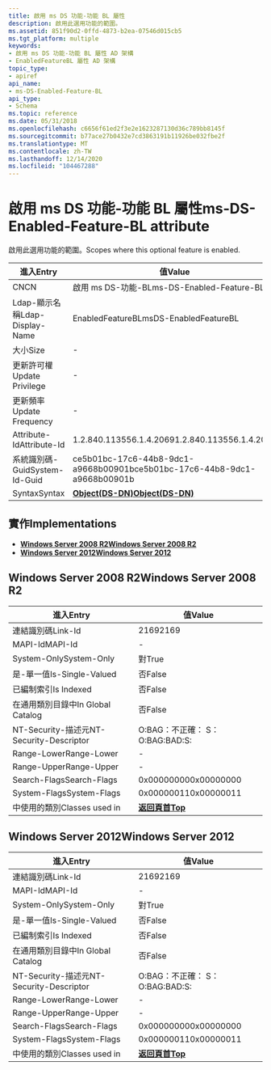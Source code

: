 ```yaml
---
title: 啟用 ms DS 功能-功能 BL 屬性
description: 啟用此選用功能的範圍。
ms.assetid: 851f90d2-0ffd-4873-b2ea-07546d015cb5
ms.tgt_platform: multiple
keywords:
- 啟用 ms DS 功能-功能 BL 屬性 AD 架構
- EnabledFeatureBL 屬性 AD 架構
topic_type:
- apiref
api_name:
- ms-DS-Enabled-Feature-BL
api_type:
- Schema
ms.topic: reference
ms.date: 05/31/2018
ms.openlocfilehash: c6656f61ed2f3e2e1623287130d36c789bb8145f
ms.sourcegitcommit: b77ace27b0432e7cd3863191b11926be032fbe2f
ms.translationtype: MT
ms.contentlocale: zh-TW
ms.lasthandoff: 12/14/2020
ms.locfileid: "104467288"
---
```

# <a name="ms-ds-enabled-feature-bl-attribute"></a><span data-ttu-id="9b11e-105">啟用 ms DS 功能-功能 BL 屬性</span><span class="sxs-lookup"><span data-stu-id="9b11e-105">ms-DS-Enabled-Feature-BL attribute</span></span>

<span data-ttu-id="9b11e-106">啟用此選用功能的範圍。</span><span class="sxs-lookup"><span data-stu-id="9b11e-106">Scopes where this optional feature is enabled.</span></span>



| <span data-ttu-id="9b11e-107">進入</span><span class="sxs-lookup"><span data-stu-id="9b11e-107">Entry</span></span> | <span data-ttu-id="9b11e-108">值</span><span class="sxs-lookup"><span data-stu-id="9b11e-108">Value</span></span> |
|-------------------|-----------------------------------------|
| <span data-ttu-id="9b11e-109">CN</span><span class="sxs-lookup"><span data-stu-id="9b11e-109">CN</span></span>                | <span data-ttu-id="9b11e-110">啟用 ms DS-功能-BL</span><span class="sxs-lookup"><span data-stu-id="9b11e-110">ms-DS-Enabled-Feature-BL</span></span>                |
| <span data-ttu-id="9b11e-111">Ldap-顯示名稱</span><span class="sxs-lookup"><span data-stu-id="9b11e-111">Ldap-Display-Name</span></span> | <span data-ttu-id="9b11e-112">EnabledFeatureBL</span><span class="sxs-lookup"><span data-stu-id="9b11e-112">msDS-EnabledFeatureBL</span></span>                   |
| <span data-ttu-id="9b11e-113">大小</span><span class="sxs-lookup"><span data-stu-id="9b11e-113">Size</span></span>              | \-                                      |
| <span data-ttu-id="9b11e-114">更新許可權</span><span class="sxs-lookup"><span data-stu-id="9b11e-114">Update Privilege</span></span>  | \-                                      |
| <span data-ttu-id="9b11e-115">更新頻率</span><span class="sxs-lookup"><span data-stu-id="9b11e-115">Update Frequency</span></span>  | \-                                      |
| <span data-ttu-id="9b11e-116">Attribute-Id</span><span class="sxs-lookup"><span data-stu-id="9b11e-116">Attribute-Id</span></span>      | <span data-ttu-id="9b11e-117">1.2.840.113556.1.4.2069</span><span class="sxs-lookup"><span data-stu-id="9b11e-117">1.2.840.113556.1.4.2069</span></span>                 |
| <span data-ttu-id="9b11e-118">系統識別碼-Guid</span><span class="sxs-lookup"><span data-stu-id="9b11e-118">System-Id-Guid</span></span>    | <span data-ttu-id="9b11e-119">ce5b01bc-17c6-44b8-9dc1-a9668b00901b</span><span class="sxs-lookup"><span data-stu-id="9b11e-119">ce5b01bc-17c6-44b8-9dc1-a9668b00901b</span></span>    |
| <span data-ttu-id="9b11e-120">Syntax</span><span class="sxs-lookup"><span data-stu-id="9b11e-120">Syntax</span></span>            | [<span data-ttu-id="9b11e-121">**Object(DS-DN)**</span><span class="sxs-lookup"><span data-stu-id="9b11e-121">**Object(DS-DN)**</span></span>](s-object-ds-dn.md) |



## <a name="implementations"></a><span data-ttu-id="9b11e-122">實作</span><span class="sxs-lookup"><span data-stu-id="9b11e-122">Implementations</span></span>

-   [<span data-ttu-id="9b11e-123">**Windows Server 2008 R2**</span><span class="sxs-lookup"><span data-stu-id="9b11e-123">**Windows Server 2008 R2**</span></span>](#windows-server-2008-r2)
-   [<span data-ttu-id="9b11e-124">**Windows Server 2012**</span><span class="sxs-lookup"><span data-stu-id="9b11e-124">**Windows Server 2012**</span></span>](#windows-server-2012)

## <a name="windows-server-2008-r2"></a><span data-ttu-id="9b11e-125">Windows Server 2008 R2</span><span class="sxs-lookup"><span data-stu-id="9b11e-125">Windows Server 2008 R2</span></span>



| <span data-ttu-id="9b11e-126">進入</span><span class="sxs-lookup"><span data-stu-id="9b11e-126">Entry</span></span> | <span data-ttu-id="9b11e-127">值</span><span class="sxs-lookup"><span data-stu-id="9b11e-127">Value</span></span> |
|------------------------|---------------------------------|
| <span data-ttu-id="9b11e-128">連結識別碼</span><span class="sxs-lookup"><span data-stu-id="9b11e-128">Link-Id</span></span>                | <span data-ttu-id="9b11e-129">2169</span><span class="sxs-lookup"><span data-stu-id="9b11e-129">2169</span></span>                            |
| <span data-ttu-id="9b11e-130">MAPI-Id</span><span class="sxs-lookup"><span data-stu-id="9b11e-130">MAPI-Id</span></span>                | \-                              |
| <span data-ttu-id="9b11e-131">System-Only</span><span class="sxs-lookup"><span data-stu-id="9b11e-131">System-Only</span></span>            | <span data-ttu-id="9b11e-132">對</span><span class="sxs-lookup"><span data-stu-id="9b11e-132">True</span></span>                            |
| <span data-ttu-id="9b11e-133">是-單一值</span><span class="sxs-lookup"><span data-stu-id="9b11e-133">Is-Single-Valued</span></span>       | <span data-ttu-id="9b11e-134">否</span><span class="sxs-lookup"><span data-stu-id="9b11e-134">False</span></span>                           |
| <span data-ttu-id="9b11e-135">已編制索引</span><span class="sxs-lookup"><span data-stu-id="9b11e-135">Is Indexed</span></span>             | <span data-ttu-id="9b11e-136">否</span><span class="sxs-lookup"><span data-stu-id="9b11e-136">False</span></span>                           |
| <span data-ttu-id="9b11e-137">在通用類別目錄中</span><span class="sxs-lookup"><span data-stu-id="9b11e-137">In Global Catalog</span></span>      | <span data-ttu-id="9b11e-138">否</span><span class="sxs-lookup"><span data-stu-id="9b11e-138">False</span></span>                           |
| <span data-ttu-id="9b11e-139">NT-Security-描述元</span><span class="sxs-lookup"><span data-stu-id="9b11e-139">NT-Security-Descriptor</span></span> | <span data-ttu-id="9b11e-140">O:BAG：不正確： S：</span><span class="sxs-lookup"><span data-stu-id="9b11e-140">O:BAG:BAD:S:</span></span>                    |
| <span data-ttu-id="9b11e-141">Range-Lower</span><span class="sxs-lookup"><span data-stu-id="9b11e-141">Range-Lower</span></span>            | \-                              |
| <span data-ttu-id="9b11e-142">Range-Upper</span><span class="sxs-lookup"><span data-stu-id="9b11e-142">Range-Upper</span></span>            | \-                              |
| <span data-ttu-id="9b11e-143">Search-Flags</span><span class="sxs-lookup"><span data-stu-id="9b11e-143">Search-Flags</span></span>           | <span data-ttu-id="9b11e-144">0x00000000</span><span class="sxs-lookup"><span data-stu-id="9b11e-144">0x00000000</span></span>                      |
| <span data-ttu-id="9b11e-145">System-Flags</span><span class="sxs-lookup"><span data-stu-id="9b11e-145">System-Flags</span></span>           | <span data-ttu-id="9b11e-146">0x00000011</span><span class="sxs-lookup"><span data-stu-id="9b11e-146">0x00000011</span></span>                      |
| <span data-ttu-id="9b11e-147">中使用的類別</span><span class="sxs-lookup"><span data-stu-id="9b11e-147">Classes used in</span></span>        | [<span data-ttu-id="9b11e-148">**返回頁首**</span><span class="sxs-lookup"><span data-stu-id="9b11e-148">**Top**</span></span>](c-top.md)<br/> |



## <a name="windows-server-2012"></a><span data-ttu-id="9b11e-149">Windows Server 2012</span><span class="sxs-lookup"><span data-stu-id="9b11e-149">Windows Server 2012</span></span>



| <span data-ttu-id="9b11e-150">進入</span><span class="sxs-lookup"><span data-stu-id="9b11e-150">Entry</span></span> | <span data-ttu-id="9b11e-151">值</span><span class="sxs-lookup"><span data-stu-id="9b11e-151">Value</span></span> |
|------------------------|---------------------------------|
| <span data-ttu-id="9b11e-152">連結識別碼</span><span class="sxs-lookup"><span data-stu-id="9b11e-152">Link-Id</span></span>                | <span data-ttu-id="9b11e-153">2169</span><span class="sxs-lookup"><span data-stu-id="9b11e-153">2169</span></span>                            |
| <span data-ttu-id="9b11e-154">MAPI-Id</span><span class="sxs-lookup"><span data-stu-id="9b11e-154">MAPI-Id</span></span>                | \-                              |
| <span data-ttu-id="9b11e-155">System-Only</span><span class="sxs-lookup"><span data-stu-id="9b11e-155">System-Only</span></span>            | <span data-ttu-id="9b11e-156">對</span><span class="sxs-lookup"><span data-stu-id="9b11e-156">True</span></span>                            |
| <span data-ttu-id="9b11e-157">是-單一值</span><span class="sxs-lookup"><span data-stu-id="9b11e-157">Is-Single-Valued</span></span>       | <span data-ttu-id="9b11e-158">否</span><span class="sxs-lookup"><span data-stu-id="9b11e-158">False</span></span>                           |
| <span data-ttu-id="9b11e-159">已編制索引</span><span class="sxs-lookup"><span data-stu-id="9b11e-159">Is Indexed</span></span>             | <span data-ttu-id="9b11e-160">否</span><span class="sxs-lookup"><span data-stu-id="9b11e-160">False</span></span>                           |
| <span data-ttu-id="9b11e-161">在通用類別目錄中</span><span class="sxs-lookup"><span data-stu-id="9b11e-161">In Global Catalog</span></span>      | <span data-ttu-id="9b11e-162">否</span><span class="sxs-lookup"><span data-stu-id="9b11e-162">False</span></span>                           |
| <span data-ttu-id="9b11e-163">NT-Security-描述元</span><span class="sxs-lookup"><span data-stu-id="9b11e-163">NT-Security-Descriptor</span></span> | <span data-ttu-id="9b11e-164">O:BAG：不正確： S：</span><span class="sxs-lookup"><span data-stu-id="9b11e-164">O:BAG:BAD:S:</span></span>                    |
| <span data-ttu-id="9b11e-165">Range-Lower</span><span class="sxs-lookup"><span data-stu-id="9b11e-165">Range-Lower</span></span>            | \-                              |
| <span data-ttu-id="9b11e-166">Range-Upper</span><span class="sxs-lookup"><span data-stu-id="9b11e-166">Range-Upper</span></span>            | \-                              |
| <span data-ttu-id="9b11e-167">Search-Flags</span><span class="sxs-lookup"><span data-stu-id="9b11e-167">Search-Flags</span></span>           | <span data-ttu-id="9b11e-168">0x00000000</span><span class="sxs-lookup"><span data-stu-id="9b11e-168">0x00000000</span></span>                      |
| <span data-ttu-id="9b11e-169">System-Flags</span><span class="sxs-lookup"><span data-stu-id="9b11e-169">System-Flags</span></span>           | <span data-ttu-id="9b11e-170">0x00000011</span><span class="sxs-lookup"><span data-stu-id="9b11e-170">0x00000011</span></span>                      |
| <span data-ttu-id="9b11e-171">中使用的類別</span><span class="sxs-lookup"><span data-stu-id="9b11e-171">Classes used in</span></span>        | [<span data-ttu-id="9b11e-172">**返回頁首**</span><span class="sxs-lookup"><span data-stu-id="9b11e-172">**Top**</span></span>](c-top.md)<br/> |



 

 





